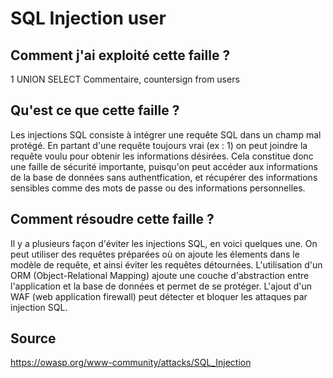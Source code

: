 # SQL Injection user

## Comment j'ai exploité cette faille ?

1 UNION SELECT Commentaire, countersign from users

## Qu'est ce que cette faille ?

Les injections SQL consiste à intégrer une requête SQL dans un champ mal protégé. En partant d'une requête toujours vrai (ex : 1) on peut joindre la requête voulu pour obtenir les informations désirées. Cela constitue donc une faille de sécurité importante, puisqu'on peut accéder aux informations de la base de données sans authentfication, et récupérer des informations sensibles comme des mots de passe ou des informations personnelles.

## Comment résoudre cette faille ?

Il y a plusieurs façon d'éviter les injections SQL, en voici quelques une. On peut utiliser des requêtes préparées où on ajoute les élements dans le modèle de requête, et ainsi éviter les requêtes détournées. L'utilisation d'un ORM (Object-Relational Mapping) ajoute une couche d'abstraction entre l'application et la base de données et permet de se protéger. L'ajout d'un WAF (web application firewall) peut détecter et bloquer les attaques par injection SQL.

## Source

<https://owasp.org/www-community/attacks/SQL_Injection>
